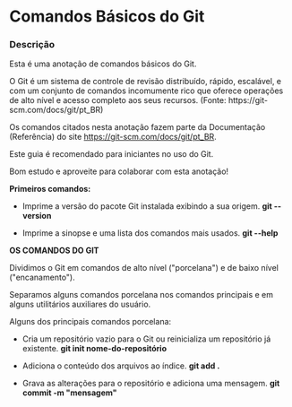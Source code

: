# Comandos Básicos do Git

### Descrição

Esta é uma anotação de comandos básicos do Git. <br>

<p> O Git é um sistema de controle de revisão distribuído, rápido, escalável, e com um conjunto de comandos incomumente rico que oferece operações de alto nível e acesso completo aos seus recursos. (Fonte: https://git-scm.com/docs/git/pt_BR) </p>

Os comandos citados nesta anotação fazem parte da Documentação (Referência) do site https://git-scm.com/docs/git/pt_BR. <br>

Este guia é recomendado para iniciantes no uso do Git. <br>

Bom estudo e aproveite para colaborar com esta anotação!  <br>



**Primeiros comandos:**

- Imprime a versão do pacote Git instalada exibindo a sua origem.
  	**git --version**

- Imprime a sinopse e uma lista dos comandos mais usados.
  	**git --help**



**OS COMANDOS DO GIT**

Dividimos o Git em comandos de alto nível ("porcelana") e de baixo nível ("encanamento").

Separamos alguns comandos porcelana nos comandos principais e em alguns utilitários auxiliares do usuário.

Alguns dos principais comandos porcelana:

- Cria um repositório vazio para o Git ou reinicializa um repositório já existente.
  	**git init nome-do-repositório**

- Adiciona o conteúdo dos arquivos ao índice.
  	**git add .**

- Grava as alterações para o repositório e adiciona uma mensagem.
  	**git commit -m "mensagem"**